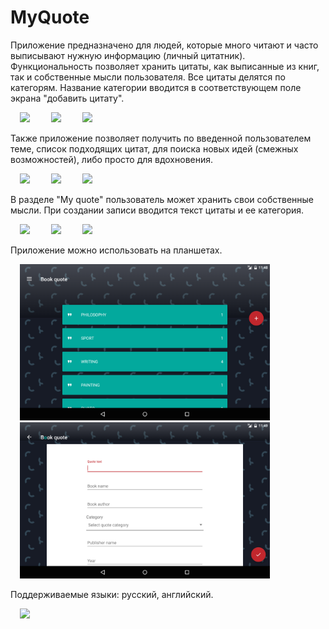 <h1>MyQuote</h1>

<p> Приложение предназначено для людей, которые много читают и часто выписывают нужную информацию (личный цитатник). Функциональность позволяет хранить цитаты, как выписанные из книг, так и собственные мысли пользователя. Все цитаты делятся по категорям. Название категории вводится в соответствующем поле экрана "добавить цитату". </p>

<img src="https://github.com/VeselinaZatchepina/your-quote/blob/master/screenshots/main.png" width="250px" hspace="15"/> <img src="https://github.com/VeselinaZatchepina/your-quote/blob/master/screenshots/all_quotes.png" width="250px" hspace="15"/> <img src="https://github.com/VeselinaZatchepina/your-quote/blob/master/screenshots/current_quote.png" width="250px" hspace="15"/> 

<p> Также приложение позволяет получить по введенной пользователем теме, список подходящих цитат, для поиска новых идей (смежных возможностей), либо просто для вдохновения. </p>

<img src="https://github.com/VeselinaZatchepina/your-quote/blob/master/screenshots/edit_quote.png" width="250px" hspace="15" /> <img src="https://github.com/VeselinaZatchepina/your-quote/blob/master/screenshots/get_idea.png" width="250px" hspace="15" /> <img src="https://github.com/VeselinaZatchepina/your-quote/blob/master/screenshots/coincide_quotes.png" width="250px" hspace="15" />

<p> В разделе "My quote" пользователь может хранить свои собственные мысли. При создании записи вводится текст цитаты и ее категория.</p>
    
<img src="https://github.com/VeselinaZatchepina/your-quote/blob/master/screenshots/my_main.png" width="250px" hspace="15" /> <img src="https://github.com/VeselinaZatchepina/your-quote/blob/master/screenshots/my_current_quote.png" width="250px" hspace="15" /> <img src="https://github.com/VeselinaZatchepina/your-quote/blob/master/screenshots/me_edit_quote.png" width="250px" hspace="15" />

<p> Приложение можно использовать на планшетах.</p>

<img src="https://github.com/VeselinaZatchepina/my-quote/blob/master/screenshots/tablet_main.png" width="400px" hspace="15" /><img src="https://github.com/VeselinaZatchepina/my-quote/blob/master/screenshots/tablet_add_quote.png" width="400px" hspace="15" />

<p>Поддерживаемые языки: русский, английский.</p>

<img src="https://github.com/VeselinaZatchepina/your-quote/blob/master/screenshots/icon.png" width="100px" hspace="15"/>
